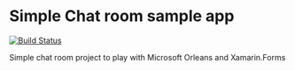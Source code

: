 # Simple Chat room sample app
[![Build Status](https://dev.azure.com/vladimirtolmachev/vladimirtolmachev/_apis/build/status/VlaTo.chat-room?branchName=master)](https://dev.azure.com/vladimirtolmachev/vladimirtolmachev/_build/latest?definitionId=1?branchName=master)

Simple chat room project to play with Microsoft Orleans and Xamarin.Forms
